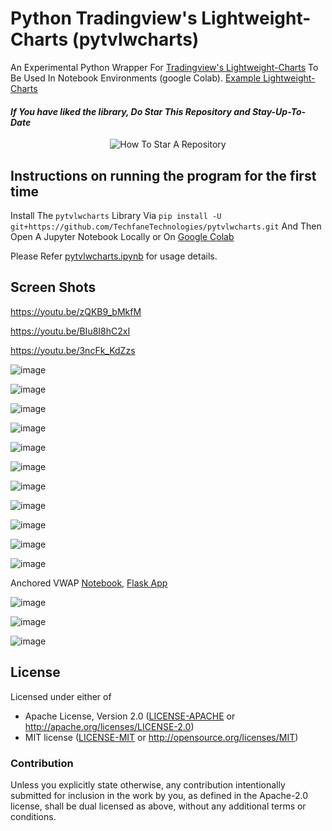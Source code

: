 # Python Tradingview's Lightweight-Charts (pytvlwcharts)
An Experimental Python Wrapper For [Tradingview's Lightweight-Charts](https://tradingview.github.io/lightweight-charts/) To Be Used In Notebook Environments (google Colab). [Example Lightweight-Charts](https://codesandbox.io/examples/package/lightweight-charts) 

#### _If You have liked the library, Do Star This Repository and Stay-Up-To-Date_
<p align="center">
  <img src="https://user-images.githubusercontent.com/96371033/180197157-aabda812-828b-4cf7-97a6-a4b9bdd8b151.gif" alt="How To Star A Repository">
</p>

## Instructions on running the program for the first time
Install The `pytvlwcharts` Library Via `pip install -U git+https://github.com/TechfaneTechnologies/pytvlwcharts.git` And Then Open A Jupyter Notebook Locally or On [Google Colab](https://colab.research.google.com/)

Please Refer [pytvlwcharts.ipynb](https://github.com/TechfaneTechnologies/pytvlwcharts/blob/main/pytvlwcharts.ipynb) for usage details.

## Screen Shots
https://youtu.be/zQKB9_bMkfM

https://youtu.be/BIu8I8hC2xI

https://youtu.be/3ncFk_KdZzs

![image](https://user-images.githubusercontent.com/96371033/188302874-25dea27f-07c5-4723-810a-65d51e8b70fd.png)

![image](https://user-images.githubusercontent.com/96371033/188294528-73ddaf9e-55b2-491e-bfba-2733a9361994.png)

![image](https://user-images.githubusercontent.com/96371033/188294553-ac8ec934-251e-4fe9-a30c-d40f63d5f9f6.png)

![image](https://user-images.githubusercontent.com/68828793/188259987-b5976ef1-5c83-4f2f-a937-c83c53fec791.png)

![image](https://user-images.githubusercontent.com/96371033/188273414-83a7ea6a-90ad-4f6a-90da-07c277abf2ff.png)

![image](https://user-images.githubusercontent.com/96371033/188295701-e48861e7-68d3-47ad-ad7a-f0f4f4f49e11.png)

![image](https://user-images.githubusercontent.com/96371033/188295727-98a79ce0-7d3a-4608-96cf-d4551aca3ef6.png)

![image](https://user-images.githubusercontent.com/96371033/188295706-dc566287-b651-4bf9-a37f-37682828259e.png)

![image](https://user-images.githubusercontent.com/96371033/188295711-3b29da01-65ba-45c4-a05e-b1d0fbe0eef8.png)

![image](https://user-images.githubusercontent.com/96371033/188297491-44960067-22ab-42cf-948b-51fcaf3310ef.png)

![image](https://user-images.githubusercontent.com/96371033/216821065-644a1eb4-ca7b-40f7-966e-ead78aa08939.png)

Anchored VWAP [Notebook](https://colab.research.google.com/drive/1ApN2CHWNUZsKNxiqYjpT9glQdwt1c6qN?usp=sharing), [Flask App](https://colab.research.google.com/drive/1w1T2erRjyz3xLkentuIffI75z9kUkN6_?usp=sharing)

![image](https://user-images.githubusercontent.com/96371033/220196000-65690a23-4321-4c9c-9bf5-1426b1ac6b7f.png)

![image](https://user-images.githubusercontent.com/96371033/220196166-afcb9fe2-9e7f-4867-9f22-f42834eb27da.png)

![image](https://user-images.githubusercontent.com/96371033/221234325-ef7d00de-4c38-4918-9d1d-8426e383302c.png)


## License

Licensed under either of

- Apache License, Version 2.0 ([LICENSE-APACHE](LICENSE-APACHE) or http://apache.org/licenses/LICENSE-2.0)
- MIT license ([LICENSE-MIT](LICENSE-MIT) or http://opensource.org/licenses/MIT)

### Contribution

Unless you explicitly state otherwise, any contribution intentionally submitted
for inclusion in the work by you, as defined in the Apache-2.0 license, shall
be dual licensed as above, without any additional terms or conditions.

